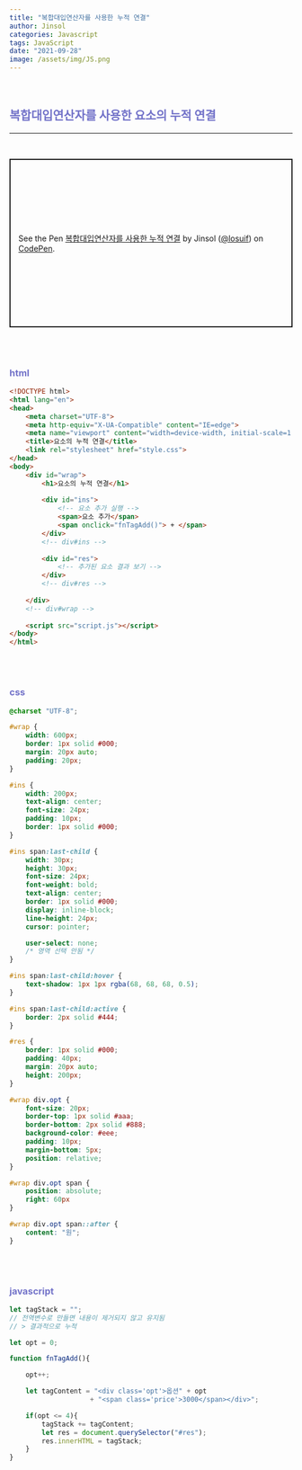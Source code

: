 ```yaml
---
title: "복합대입연산자를 사용한 누적 연결"
author: Jinsol
categories: Javascript
tags: JavaScript
date: "2021-09-28"
image: /assets/img/JS.png
---
```


<br>

## <span style="color:#7373c9">복합대입연산자를 사용한 요소의 누적 연결</span>

<hr>
<br>

<p class="codepen" data-height="300" data-default-tab="html,result" data-slug-hash="ZEymNXe" data-user="losuif" style="height: 300px; box-sizing: border-box; display: flex; align-items: center; justify-content: center; border: 2px solid; margin: 1em 0; padding: 1em;">
  <span>See the Pen <a href="https://codepen.io/losuif/pen/ZEymNXe">
  복합대입연산자를 사용한 누적 연결</a> by Jinsol (<a href="https://codepen.io/losuif">@losuif</a>)
  on <a href="https://codepen.io">CodePen</a>.</span>
</p>
<script async src="https://cpwebassets.codepen.io/assets/embed/ei.js"></script>

<br><br>

### <span style="color:#7373c9">html</span>

```html
<!DOCTYPE html>
<html lang="en">
<head>
    <meta charset="UTF-8">
    <meta http-equiv="X-UA-Compatible" content="IE=edge">
    <meta name="viewport" content="width=device-width, initial-scale=1.0">
    <title>요소의 누적 연결</title>
    <link rel="stylesheet" href="style.css">
</head>
<body>
    <div id="wrap">
        <h1>요소의 누적 연결</h1>
        
        <div id="ins">
            <!-- 요소 추가 실행 -->
            <span>요소 추가</span>
            <span onclick="fnTagAdd()"> + </span>
        </div>
        <!-- div#ins -->
        
        <div id="res">
            <!-- 추가된 요소 결과 보기 -->
        </div>
        <!-- div#res -->
        
    </div>
    <!-- div#wrap -->
    
    <script src="script.js"></script>
</body>
</html>
```

<br><br>

### <span style="color:#7373c9">css</span>

```css
@charset "UTF-8";

#wrap {
    width: 600px;
    border: 1px solid #000;
    margin: 20px auto;
    padding: 20px;
}

#ins {
    width: 200px;
    text-align: center;
    font-size: 24px;
    padding: 10px;
    border: 1px solid #000;
}

#ins span:last-child {
    width: 30px;
    height: 30px;
    font-size: 24px;
    font-weight: bold;
    text-align: center;
    border: 1px solid #000;
    display: inline-block;
    line-height: 24px;
    cursor: pointer;

    user-select: none;
    /* 영역 선택 안됨 */
}

#ins span:last-child:hover {
    text-shadow: 1px 1px rgba(68, 68, 68, 0.5);
}

#ins span:last-child:active {
    border: 2px solid #444;
}

#res {
    border: 1px solid #000;
    padding: 40px;
    margin: 20px auto;
    height: 200px;
}

#wrap div.opt {
    font-size: 20px;
    border-top: 1px solid #aaa;
    border-bottom: 2px solid #888;
    background-color: #eee;
    padding: 10px;
    margin-bottom: 5px;
    position: relative;
}

#wrap div.opt span {
    position: absolute;
    right: 60px
}

#wrap div.opt span::after {
    content: "원";
}
```

<br><br>

### <span style="color:#7373c9">javascript</span>

```javascript
let tagStack = "";
// 전역변수로 만들면 내용이 제거되지 않고 유지됨
// > 결과적으로 누적

let opt = 0;

function fnTagAdd(){

    opt++;

    let tagContent = "<div class='opt'>옵션" + opt 
                    + "<span class='price'>3000</span></div>";

    if(opt <= 4){
        tagStack += tagContent;
        let res = document.querySelector("#res");
        res.innerHTML = tagStack;
    }
}
```